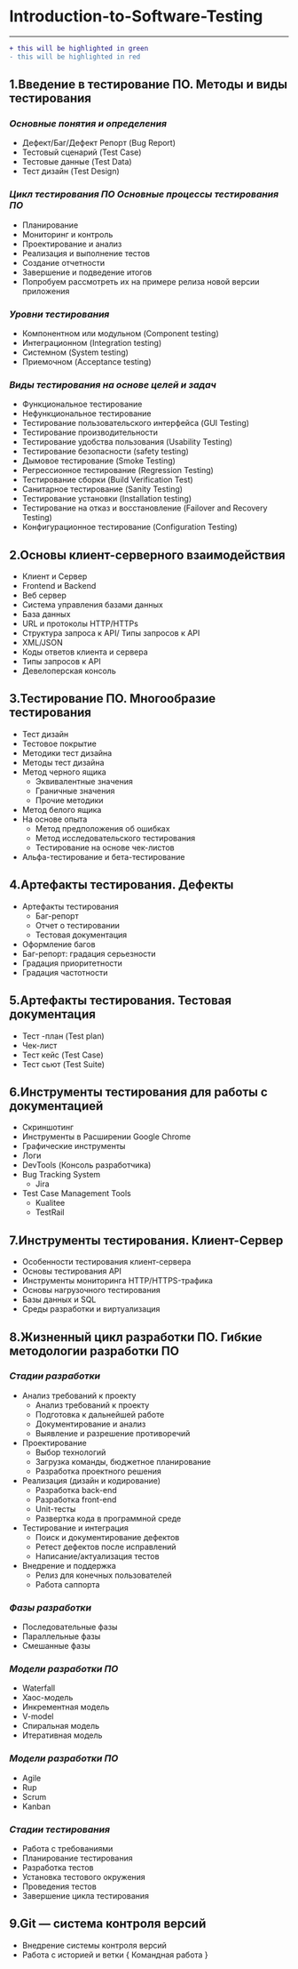 # Introduction-to-Software-Testing
***
```diff
+ this will be highlighted in green
- this will be highlighted in red
```
## 1.Введение в тестирование ПО. Методы и виды тестирования 

### _Основные понятия и определения_
* Дефект/Баг/Дефект Репорт (Bug Report)
* Тестовый сценарий (Test Case)
* Тестовые данные (Test Data)
* Тест дизайн (Test Design)

### _Цикл тестирования ПО Основные процессы тестирования ПО_
*	Планирование
*	Мониторинг и контроль
*	Проектирование и анализ
*	Реализация и выполнение тестов
*	Создание отчетности
*	Завершение и подведение итогов
*	Попробуем рассмотреть их на примере релиза новой версии приложения

### _Уровни тестирования_
* Компонентном или модульном (Component testing)
* Интеграционном (Integration testing)
* Системном (System testing)
* Приемочном (Acceptance testing)

### _Виды тестирования на основе целей и задач_
* Функциональное тестирование
* Нефункциональное тестирование
* Тестирование пользовательского интерфейса (GUI Testing)
* Тестирование производительности
* Тестирование удобства пользования (Usability Testing)
* Тестирование безопасности (safety testing)
* Дымовое тестирование (Smoke Testing)
* Регрессионное тестирование (Regression Testing)
* Тестирование сборки (Build Verification Test)
* Санитарное тестирование (Sanity Testing)
* Тестирование установки (Installation testing)
* Тестирование на отказ и восстановление (Failover and Recovery Testing)
* Конфигурационное тестирование (Configuration Testing)

## 2.Основы клиент-серверного взаимодействия
* Клиент и Сервер
* Frontend и Backend
* Веб сервер
* Система управления базами данных
* База данных
* URL и протоколы HTTP/HTTPs
* Структура запроса к API/ Типы запросов к API
* XML/JSON 
* Коды ответов клиента и сервера
* Типы запросов к API
* Девелоперская консоль

## 3.Тестирование ПО. Многообразие тестирования
* Тест дизайн
* Тестовое покрытие
* Методики тест дизайна
* Методы тест дизайна
* Метод черного ящика
  - Эквивалентные значения
  - Граничные значения
  - Прочие методики
* Метод белого ящика
* На основе опыта
  - Метод предположения об ошибках
  - Метод исследовательского тестирования
  - Тестирование на основе чек-листов
* Альфа-тестирование и бета-тестирование

## 4.Артефакты тестирования. Дефекты
* Артефакты тестирования
  - Баг-репорт
  - Отчет о тестировании
  - Тестовая документация
* Оформление багов
* Баг-репорт: градация серьезности
* Градация приоритетности
* Градация частотности

## 5.Артефакты тестирования. Тестовая документация
* Тест -план (Test plan)
* Чек-лист
* Тест кейс (Test Case)
* Тест сьют (Test Suite)

## 6.Инструменты тестирования для работы с документацией
* Скриншотинг
* Инструменты в Расширении Google Chrome
* Графические инструменты
* Логи
* DevTools (Консоль разработчика)
* Bug Tracking System
  - Jira
* Test Case Management Tools
  - Kualitee
  - TestRail

## 7.Инструменты тестирования. Клиент-Сервер
* Особенности тестирования клиент-сервера
* Основы тестирования API
* Инструменты мониторинга HTTP/HTTPS-трафика
* Основы нагрузочного тестирования
* Базы данных и SQL
* Среды разработки и виртуализация

## 8.Жизненный цикл разработки ПО. Гибкие методологии разработки ПО

### _Стадии разработки_
* Анализ требований к проекту
  - Анализ требований к проекту
  - Подготовка к дальнейшей работе
  - Документирование и анализ
  - Выявление и разрешение противоречий
* Проектирование
  - Выбор технологий
  - Загрузка команды, бюджетное планирование
  - Разработка проектного решения
* Реализация (дизайн и кодирование)
  - Разработка back-end
  - Разработка front-end
  - Unit-тесты
  - Развертка кода в программной среде
* Тестирование и интеграция
  - Поиск и документирование дефектов
  - Ретест дефектов после исправлений
  - Написание/актуализация тестов
* Внедрение и поддержка
  - Релиз для конечных пользователей
  - Работа саппорта

### _Фазы разработки_
* Последовательные фазы
* Параллельные фазы
* Смешанные фазы

### _Модели разработки ПО_
* Waterfall
* Хаос-модель
* Инкрементная модель
* V-model
* Спиральная модель
* Итеративная модель

### _Модели разработки ПО_
* Agile
* Rup
* Scrum
* Kanban

### _Стадии тестирования_
* Работа с требованиями
* Планирование тестирования
* Разработка тестов
* Установка тестового окружения
* Проведения тестов
* Завершение цикла тестирования


## 9.Git — система контроля версий

* Внедрение системы контроля версий
* Работа с историей и ветки
{ Командная работа }
